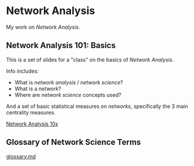 # Network Analysis

My work on *Network Analysis*.

## Network Analysis 101: Basics

This is a set of slides for a "class" on the basics of *Network Analysis*.

Info includes:

- What is *network analysis* / *network science*?
- What is a *network*?
- Where are *network science* concepts used?

And a set of basic statistical measures on *networks*, specifically the 3 main centrality measures.

[Network Analysis 10x](learn.html)

## Glossary of Network Science Terms

[glossary.md](https://github.com/czrpb/networkanalysis/blob/main/docs/glossary.md)
